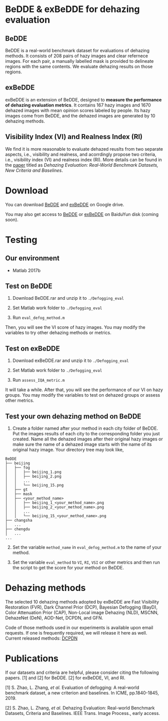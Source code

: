 # BeDDE & exBeDDE for dehazing evaluation
## BeDDE
BeDDE is a real-world benchmark dataset for evaluations of dehazing methods.
It consists of 208 pairs of hazy images and clear refernece images. 
For each pair, a manually labelled mask is provided to delineate regions with the same contents.
We evaluate dehazing results on those regions.

## exBeDDE
exBeDDE is an extension of BeDDE, designed to **measure the performance of dehazing evaluation metrics**. It contains 167 hazy images and 1670 dehazed images with mean opinion scores labeled by people. Its hazy images come from BeDDE, and the dehazed images are generated by 10 dehazing methods.

## Visibility Index (VI) and Realness Index (RI)
We find it is more reasonable to evaluate dehazed reuslts from two separate aspects, i.e., visibility and realness, and acorrdingly propose two criteria, i.e., visibility index (VI) and realness index (RI). More details can be found in the [paper](https://ieeexplore.ieee.org/document/9099036) titled as _Dehazing Evaluation: Real-World Benchmark Datasets, New Criteria and Baselines_.

# Download
You can download [BeDDE](https://drive.google.com/file/d/12p-MY2ZygT5Tl8q0oFxDIUg9B5Jn042-/view?usp=sharing) and [exBeDDE](https://drive.google.com/file/d/1swAyQS-j9QNTvLwsCJgbFXnjscB86CeL/view?usp=sharing) on Google drive.

You may also get access to [BeDDE]() or [exBeDDE]() on BaiduYun disk (coming soon).

# Testing
## Our environment
- Matlab 2017b

## Test on BeDDE
1. Download BeDDE.rar and unzip it to `./Defogging_eval`

2. Set Matlab work folder to `./Defogging_eval`

3. Run `eval_defog_method.m`

Then, you will see the VI score of hazy images. You may modify the variables to try other dehazing methods or metrics.

## Test on exBeDDE
1. Download exBeDDE.rar and unzip it to `./Defogging_eval`

2. Set Matlab work folder to `./Defogging_eval`

3. Run `assess_IQA_metric.m`

It will take a while. After that, you will see the performance of our VI on hazy groups. You may modify the variables to test on dehazed groups or assess other metrics.

## Test your own dehazing method on BeDDE
1. Create a folder named after your method in each city folder of BeDDE. Put the images results of each city to the corresponding folder you just created. Name all the dehazed images after their original hazy images or make sure the name of a dehazed image starts with the name of its original hazy image. Your directory tree may look like, 
```
BeDDE
├── beijing
│   ├── fog
│   │   ├── beijing_1.png
│   │   ├── beijing_2.png
│   │   ...
│   │   └── beijing_15.png
│   ├── gt
│   ├── mask
│   ├── <your_method_name>
│   │   ├── beijing_1_<your_method_name>.png
│   │   ├── beijing_2_<your_method_name>.png
│   │   ...
│   │   └── beijing_15_<your_method_name>.png
├── changsha
│   ...
├── chengdu
│   ...
...
```

2. Set the variable `method_name` in `eval_defog_method.m` to the name of your method.

3. Set the variable `eval_method` to `VI`, `RI`, `VSI` or other metrics and then run the script to get the score for your method on BeDDE.

# Dehazing methods
The selected 10 dehazing methods adopted by exBeDDE are 
Fast Visibility Restoration (FVR), 
Dark Channel Prior (DCP), 
Bayesian Defogging (BayD), 
Color Attenuation Prior (CAP), 
Non-Local image Dehazing (NLD), 
MSCNN, 
DehazeNet (DeN), 
AOD-Net, 
DCPDN, 
and GFN.

Code of those methods used in our experiments is available upon email requests. If one is frequently required, we will release it here as well. Current released methods: [DCPDN](https://github.com/xiaofeng94/BeDDE-for-defogging/tree/master/DCPDN)

# Publications
If our datasets and criteria are helpful, please consider citing the following papers. [1] and [2] for BeDDE. [2] for exBeDDE, VI, and RI.

[1] S. Zhao, L. Zhang, _et al._ Evaluation of defogging: A real-world benchmark dataset, a new criterion and baselines. In ICME, pp.1840-1845, 2019.

[2] S. Zhao, L. Zhang, _et al._ Dehazing Evaluation: Real-world Benchmark Datasets, Criteria and Baselines. IEEE Trans. Image Process., early access.
